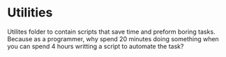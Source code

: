 # Utilities

Utilites folder to contain scripts that save time and preform boring tasks. Because as a programmer, why spend 20 minutes doing something when you can spend 4 hours writting a script to automate the task? 

